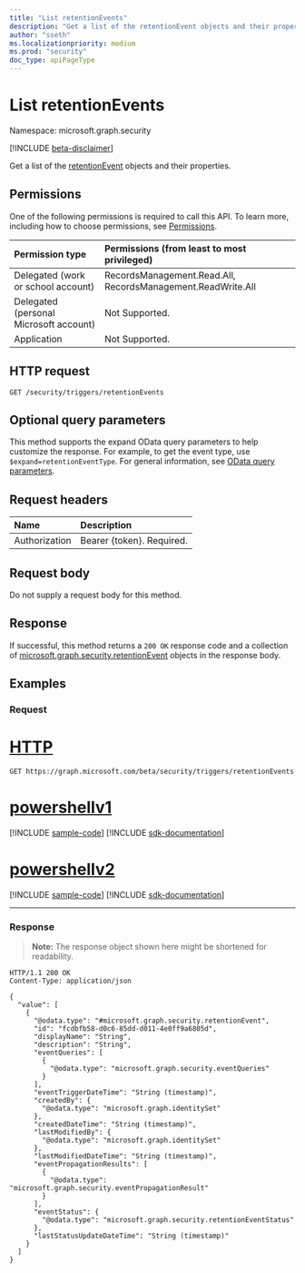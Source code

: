 ```yaml
---
title: "List retentionEvents"
description: "Get a list of the retentionEvent objects and their properties."
author: "sseth"
ms.localizationpriority: medium
ms.prod: "security"
doc_type: apiPageType
---
```


# List retentionEvents
Namespace: microsoft.graph.security

[!INCLUDE [beta-disclaimer](../../includes/beta-disclaimer.md)]

Get a list of the [retentionEvent](../resources/security-retentionevent.md) objects and their properties.

## Permissions
One of the following permissions is required to call this API. To learn more, including how to choose permissions, see [Permissions](/graph/permissions-reference).

|Permission type|Permissions (from least to most privileged)|
|:---|:---|
|Delegated (work or school account)|RecordsManagement.Read.All, RecordsManagement.ReadWrite.All|
|Delegated (personal Microsoft account)|Not Supported.|
|Application|Not Supported.|

## HTTP request

<!-- {
  "blockType": "ignored"
}
-->
``` http
GET /security/triggers/retentionEvents
```

## Optional query parameters
This method supports the expand OData query parameters to help customize the response. For example, to get the event type, use `$expand=retentionEventType`. For general information, see [OData query parameters](/graph/query-parameters).

## Request headers
|Name|Description|
|:---|:---|
|Authorization|Bearer {token}. Required.|

## Request body
Do not supply a request body for this method.

## Response

If successful, this method returns a `200 OK` response code and a collection of [microsoft.graph.security.retentionEvent](../resources/security-retentionevent.md)  objects in the response body.

## Examples

### Request


# [HTTP](#tab/http)
<!-- {
  "blockType": "request",
  "name": "list_retentionevent"
}
-->
``` http
GET https://graph.microsoft.com/beta/security/triggers/retentionEvents
```

# [powershellv1](#tab/powershellv1)
[!INCLUDE [sample-code](../includes/snippets/powershellv1/list-retentionevent-powershellv1-snippets.md)]
[!INCLUDE [sdk-documentation](../includes/snippets/snippets-sdk-documentation-link.md)]

# [powershellv2](#tab/powershellv2)
[!INCLUDE [sample-code](../includes/snippets/powershellv2/list-retentionevent-powershellv2-snippets.md)]
[!INCLUDE [sdk-documentation](../includes/snippets/snippets-sdk-documentation-link.md)]

---



### Response
>**Note:** The response object shown here might be shortened for readability.
<!-- {
  "blockType": "response",
  "truncated": true,
  "@odata.type": "Collection(microsoft.graph.security.retentionEvent)"
}
-->

``` http
HTTP/1.1 200 OK
Content-Type: application/json

{
  "value": [
    {
      "@odata.type": "#microsoft.graph.security.retentionEvent",
      "id": "fcdbfb58-d0c6-85dd-d011-4e0ff9a6805d",
      "displayName": "String",
      "description": "String",
      "eventQueries": [
        {
          "@odata.type": "microsoft.graph.security.eventQueries"
        }
      ],
      "eventTriggerDateTime": "String (timestamp)",
      "createdBy": {
        "@odata.type": "microsoft.graph.identitySet"
      },
      "createdDateTime": "String (timestamp)",
      "lastModifiedBy": {
        "@odata.type": "microsoft.graph.identitySet"
      },
      "lastModifiedDateTime": "String (timestamp)",
      "eventPropagationResults": [
        {
          "@odata.type": "microsoft.graph.security.eventPropagationResult"
        }
      ],
      "eventStatus": {
        "@odata.type": "microsoft.graph.security.retentionEventStatus"
      },
      "lastStatusUpdateDateTime": "String (timestamp)"
    }
  ]
}
```
